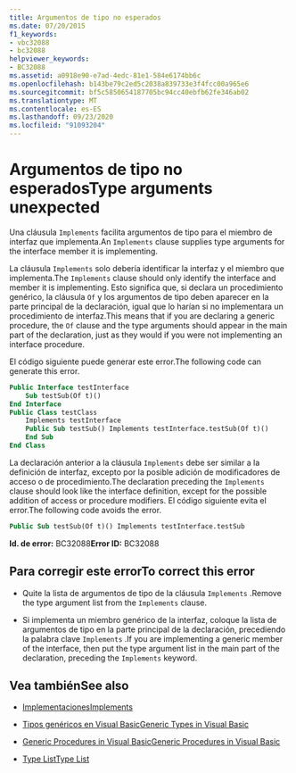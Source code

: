 ```yaml
---
title: Argumentos de tipo no esperados
ms.date: 07/20/2015
f1_keywords:
- vbc32088
- bc32088
helpviewer_keywords:
- BC32088
ms.assetid: a0918e90-e7ad-4edc-81e1-584e6174bb6c
ms.openlocfilehash: b143be79c2ed5c2038a839733e3f4fcc00a965e6
ms.sourcegitcommit: bf5c5850654187705bc94cc40ebfb62fe346ab02
ms.translationtype: MT
ms.contentlocale: es-ES
ms.lasthandoff: 09/23/2020
ms.locfileid: "91093204"
---
```

# <a name="type-arguments-unexpected"></a><span data-ttu-id="f8f94-102">Argumentos de tipo no esperados</span><span class="sxs-lookup"><span data-stu-id="f8f94-102">Type arguments unexpected</span></span>

<span data-ttu-id="f8f94-103">Una cláusula `Implements` facilita argumentos de tipo para el miembro de interfaz que implementa.</span><span class="sxs-lookup"><span data-stu-id="f8f94-103">An `Implements` clause supplies type arguments for the interface member it is implementing.</span></span>  
  
 <span data-ttu-id="f8f94-104">La cláusula `Implements` solo debería identificar la interfaz y el miembro que implementa.</span><span class="sxs-lookup"><span data-stu-id="f8f94-104">The `Implements` clause should only identify the interface and member it is implementing.</span></span> <span data-ttu-id="f8f94-105">Esto significa que, si declara un procedimiento genérico, la cláusula `Of` y los argumentos de tipo deben aparecer en la parte principal de la declaración, igual que lo harían si no implementara un procedimiento de interfaz.</span><span class="sxs-lookup"><span data-stu-id="f8f94-105">This means that if you are declaring a generic procedure, the `Of` clause and the type arguments should appear in the main part of the declaration, just as they would if you were not implementing an interface procedure.</span></span>  
  
 <span data-ttu-id="f8f94-106">El código siguiente puede generar este error.</span><span class="sxs-lookup"><span data-stu-id="f8f94-106">The following code can generate this error.</span></span>  
  
```vb  
Public Interface testInterface  
    Sub testSub(Of t)()  
End Interface  
Public Class testClass  
    Implements testInterface  
    Public Sub testSub() Implements testInterface.testSub(Of t)()  
    End Sub  
End Class  
```  
  
 <span data-ttu-id="f8f94-107">La declaración anterior a la cláusula `Implements` debe ser similar a la definición de interfaz, excepto por la posible adición de modificadores de acceso o de procedimiento.</span><span class="sxs-lookup"><span data-stu-id="f8f94-107">The declaration preceding the `Implements` clause should look like the interface definition, except for the possible addition of access or procedure modifiers.</span></span> <span data-ttu-id="f8f94-108">El código siguiente evita el error.</span><span class="sxs-lookup"><span data-stu-id="f8f94-108">The following code avoids the error.</span></span>  
  
```vb  
Public Sub testSub(Of t)() Implements testInterface.testSub  
```  
  
 <span data-ttu-id="f8f94-109">**Id. de error:** BC32088</span><span class="sxs-lookup"><span data-stu-id="f8f94-109">**Error ID:** BC32088</span></span>  
  
## <a name="to-correct-this-error"></a><span data-ttu-id="f8f94-110">Para corregir este error</span><span class="sxs-lookup"><span data-stu-id="f8f94-110">To correct this error</span></span>  
  
- <span data-ttu-id="f8f94-111">Quite la lista de argumentos de tipo de la cláusula `Implements` .</span><span class="sxs-lookup"><span data-stu-id="f8f94-111">Remove the type argument list from the `Implements` clause.</span></span>  
  
- <span data-ttu-id="f8f94-112">Si implementa un miembro genérico de la interfaz, coloque la lista de argumentos de tipo en la parte principal de la declaración, precediendo la palabra clave `Implements` .</span><span class="sxs-lookup"><span data-stu-id="f8f94-112">If you are implementing a generic member of the interface, then put the type argument list in the main part of the declaration, preceding the `Implements` keyword.</span></span>  
  
## <a name="see-also"></a><span data-ttu-id="f8f94-113">Vea también</span><span class="sxs-lookup"><span data-stu-id="f8f94-113">See also</span></span>

- [<span data-ttu-id="f8f94-114">Implementaciones</span><span class="sxs-lookup"><span data-stu-id="f8f94-114">Implements</span></span>](../language-reference/statements/implements-clause.md)

- [<span data-ttu-id="f8f94-115">Tipos genéricos en Visual Basic</span><span class="sxs-lookup"><span data-stu-id="f8f94-115">Generic Types in Visual Basic</span></span>](../programming-guide/language-features/data-types/generic-types.md)
- [<span data-ttu-id="f8f94-116">Generic Procedures in Visual Basic</span><span class="sxs-lookup"><span data-stu-id="f8f94-116">Generic Procedures in Visual Basic</span></span>](../programming-guide/language-features/data-types/generic-procedures.md)
- [<span data-ttu-id="f8f94-117">Type List</span><span class="sxs-lookup"><span data-stu-id="f8f94-117">Type List</span></span>](../language-reference/statements/type-list.md)
